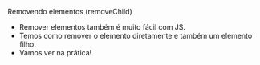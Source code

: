 
Removendo elementos (removeChild)

- Remover elementos também é muito fácil com JS.
- Temos como remover o elemento diretamente e também um elemento filho.
- Vamos ver na prática!

